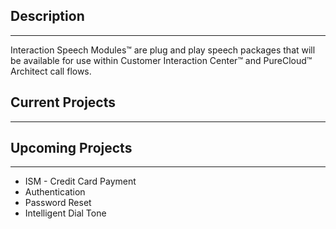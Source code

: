 ## Description

* * *

Interaction Speech Modules™ are plug and play speech packages that will be available for use within Customer Interaction Center™ and PureCloud™ Architect call flows.

## Current Projects

* * *

## Upcoming Projects

* * *

  * ISM - Credit Card Payment
  * Authentication
  * Password Reset
  * Intelligent Dial Tone


